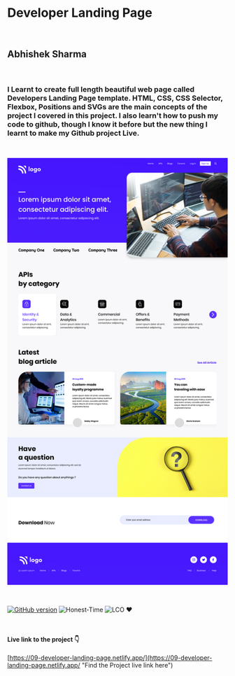 # Developer Landing Page

<br>

## Abhishek Sharma

<br>

### I Learnt to create full length beautiful web page called **Developers Landing Page** template. HTML, CSS, CSS Selector, Flexbox, Positions and SVGs are the main concepts of the project I covered in this project. I also learn't how to push my code to github, though I know it before but the new thing I learnt to make my Github project Live.

<br>

![Developer Landing Page](./Developer%20Landingpage.png)

<br>

[![GitHub version](https://badge.fury.io/gh/Naereen%2FStrapDown.js.svg)](https://github.com/Naereen/StrapDown.js) ![Honest-Time](https://img.shields.io/badge/TIme-5%20--%206%20Hours-yellowgreen "Honest-Time to complete this project") ![LCO](https://img.shields.io/badge/TRAINER-HITESH%20CHOUDHARY-orange "Trainer") ❤️

<br>

#### Live link to the project 👇

[https://09-developer-landing-page.netlify.app/](https://09-developer-landing-page.netlify.app/ "Find the Project live link here")
<br>
